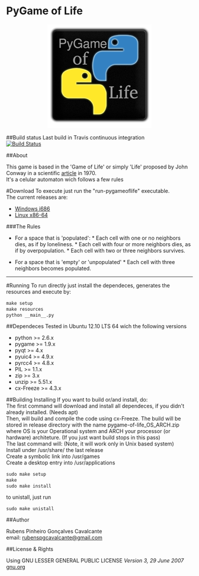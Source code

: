 PyGame of Life 
===========

<p align="center">
  <img src="resources/static/icon.png"/>
</p>

##Build status
Last build in Travis continuous integration  
[![Build Status](https://travis-ci.org/rubenspgcavalcante/pygameoflife.png?branch=master)](https://travis-ci.org/rubenspgcavalcante/pygameoflife)

##About

This game is based in the 'Game of Life' or simply 'Life' proposed by John Conway in a scientific [article](http://ddi.cs.uni-potsdam.de/HyFISCH/Produzieren/lis_projekt/proj_gamelife/ConwayScientificAmerican.htm) in 1970.  
It's a celular automaton wich follows a few rules

#Download
To execute just run the "run-pygameoflife" executable.  
The current releases are:

*    [Windows i686](https://sourceforge.net/projects/pygame-of-life/files/pygame-of-life_Win_i686.zip/download)
*    [Linux x86-64](http://sourceforge.net/projects/pygame-of-life/files/pygame-of-life_Linux_x86_64.zip/download)

###The Rules

*    For a space that is 'populated':
    *    Each cell with one or no neighbors dies, as if by loneliness. 
    *    Each cell with four or more neighbors dies, as if by overpopulation. 
    *    Each cell with two or three neighbors survives.  
  
  
*    For a space that is 'empty' or 'unpopulated'
    *   Each cell with three neighbors becomes populated. 

***

#Running
To run directly just install the dependeces, generates the resources and execute by:
```
make setup
make resources
python __main__.py
```

##Dependeces
Tested in Ubuntu 12.10 LTS 64 wich the following versions
*    python >= 2.6.x
*    pygame >= 1.9.x
*    pyqt >= 4.x
*    pyuic4 >= 4.9.x
*    pyrcc4 >= 4.8.x
*    PIL >= 1.1.x
*    zip >= 3.x
*    unzip >= 5.51.x
*    cx-Freeze >= 4.3.x

##Building Installing
If you want to build or/and install, do:  
The first command will download and install all dependeces, if you didn't already installed. (Needs apt)  
Then, will build and compile the code using cx-Freeze. The build will be stored in release directory with the name pygame-of-life_OS_ARCH.zip where OS is your Operational system and ARCH your processor (or hardware) architeture. (If you just want build stops in this pass)  
The last command will: (Note, it will work only in Unix based system)  
Install under /usr/share/ the last release  
Create a symbolic link into /usr/games  
Create a desktop entry into /usr/applications
```
sudo make setup
make
sudo make install
```

to unistall, just run
```
sudo make unistall
```

##Author

Rubens Pinheiro Gonçalves Cavalcante  
email: [rubenspgcavalcante@gmail.com](mailto:rubenspgcavalcante@gmail.com)

##License & Rights

Using GNU LESSER GENERAL PUBLIC LICENSE *Version 3, 29 June 2007*  
[gnu.org](http://www.gnu.org/copyleft/gpl.html,"GPLv3")  
